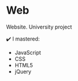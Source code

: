 # Web

Website. University project

:heavy_check_mark: I mastered:
* JavaScript
* CSS
* HTML5
* jQuery
